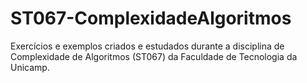 # ST067-ComplexidadeAlgoritmos
 Exercícios e exemplos criados e estudados durante a disciplina de Complexidade de Algoritmos (ST067) da Faculdade de Tecnologia da Unicamp.
